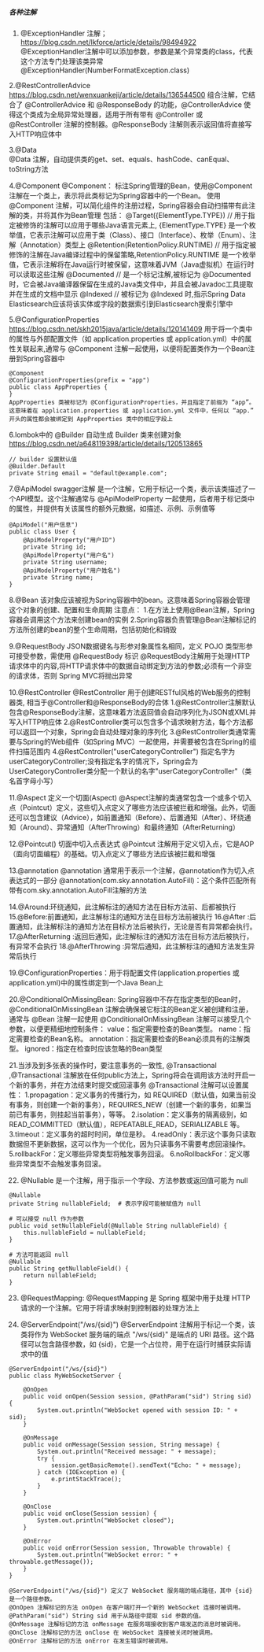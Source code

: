 ##### 各种注解
1. @ExceptionHandler 注解；https://blog.csdn.net/lkforce/article/details/98494922
   @ExceptionHandler注解中可以添加参数，参数是某个异常类的class，代表这个方法专门处理该类异常
   @ExceptionHandler(NumberFormatException.class)

2.@RestControllerAdvice  https://blog.csdn.net/wenxuankeji/article/details/136544500
组合注解，它结合了 @ControllerAdvice 和 @ResponseBody 的功能，@ControllerAdvice 使得这个类成为全局异常处理器，适用于所有带有 @Controller 或 @RestController 注解的控制器。@ResponseBody 注解则表示返回值将直接写入HTTP响应体中

3.@Data   
@Data 注解，自动提供类的get、set、equals、hashCode、canEqual、toString方法

4.@Component
@Component： 标注Spring管理的Bean，使用@Component注解在一个类上，表示将此类标记为Spring容器中的一个Bean。
使用 @Component 注解，可以简化组件的注册过程，Spring容器会自动扫描带有此注解的类，并将其作为Bean管理
包括：
@Target({ElementType.TYPE}) // 用于指定被修饰的注解可以应用于哪些Java语言元素上, {ElementType.TYPE} 是一个枚举值，它表示注解可以应用于类（Class）、接口（Interface）、枚举（Enum）、注解（Annotation）类型上
@Retention(RetentionPolicy.RUNTIME) // 用于指定被修饰的注解在Java编译过程中的保留策略,RetentionPolicy.RUNTIME 是一个枚举值，它表示注解将在Java运行时被保留，这意味着JVM（Java虚拟机）在运行时可以读取这些注解
@Documented // 是一个标记注解,被标记为 @Documented 时，它会被Java编译器保留在生成的Java类文件中，并且会被Javadoc工具提取并在生成的文档中显示
@Indexed    // 被标记为 @Indexed 时,指示Spring Data Elasticsearch应该将该实体或字段的数据索引到Elasticsearch搜索引擎中

5.@ConfigurationProperties  https://blog.csdn.net/skh2015java/article/details/120141409
用于将一个类中的属性与外部配置文件（如 application.properties 或 application.yml）中的属性关联起来,通常与 @Component 注解一起使用，以便将配置类作为一个Bean注册到Spring容器中
```
@Component
@ConfigurationProperties(prefix = "app")
public class AppProperties {
}
AppProperties 类被标记为 @ConfigurationProperties，并且指定了前缀为 “app”。这意味着在 application.properties 或 application.yml 文件中，任何以 “app.” 开头的属性都会被绑定到 AppProperties 类中的相应字段上
```

6.lombok中的 @Builder 自动生成 Builder 类来创建对象 https://blog.csdn.net/a648119398/article/details/120513865
```
// builder 设置默认值
@Builder.Default
private String email = "default@example.com";
```

7.@ApiModel swagger注解
是一个注解，它用于标记一个类，表示该类描述了一个API模型。这个注解通常与 @ApiModelProperty 一起使用，后者用于标记类中的属性，并提供有关该属性的额外元数据，如描述、示例、示例值等
```
@ApiModel("用户信息")
public class User {
    @ApiModelProperty("用户ID")
    private String id;
    @ApiModelProperty("用户名")
    private String username;
    @ApiModelProperty("用户姓名")
    private String name;
}
```

8.@Bean
该对象应该被视为Spring容器中的bean。这意味着Spring容器会管理这个对象的创建、配置和生命周期
注意点：
1.在方法上使用@Bean注解，Spring容器会调用这个方法来创建bean的实例
2.Spring容器负责管理@Bean注解标记的方法所创建的bean的整个生命周期，包括初始化和销毁


9.@RequestBody
JSON数据键名与形参对象属性名相同，定义 POJO 类型形参可接受参数，需使用 @RequestBody 标识
@RequestBody注解用于处理HTTP请求体中的内容,将HTTP请求体中的数据自动绑定到方法的参数;必须有一个非空的请求体，否则 Spring MVC将抛出异常

10.@RestController
@RestController 用于创建RESTful风格的Web服务的控制器类, 相当于@Controller和@ResponseBody的合体
1.@RestController注解默认包含@ResponseBody注解，这意味着方法返回值会自动序列化为JSON或XML并写入HTTP响应体
2.@RestController类可以包含多个请求映射方法，每个方法都可以返回一个对象，Spring会自动处理对象的序列化
3.@RestController类通常需要与Spring的Web组件（如Spring MVC）一起使用，并需要被包含在Spring的组件扫描范围内
4.@RestController("userCategoryController") 指定名字为 userCategoryController;没有指定名字的情况下，Spring会为UserCategoryController类分配一个默认的名字"userCategoryController"（类名首字母小写）

11.@Aspect  定义一个切面(Aspect)
@Aspect注解的类通常包含一个或多个切入点（Pointcut）定义，这些切入点定义了哪些方法应该被拦截和增强。此外，切面还可以包含建议（Advice），如前置通知（Before）、后置通知（After）、环绕通知（Around）、异常通知（AfterThrowing）和最终通知（AfterReturning）

12.@Pointcut() 切面中切入点表达式
@Pointcut 注解用于定义切入点，它是AOP（面向切面编程）的基础。切入点定义了哪些方法应该被拦截和增强

13.@annotation  @annotation 通常用于表示一个注解，@annotation作为切入点表达式的一部分
@annotation(com.sky.annotation.AutoFill)：这个条件匹配所有带有com.sky.annotation.AutoFill注解的方法

14.@Around:环绕通知，此注解标注的通知方法在目标方法前、后都被执行
15.@Before:前置通知，此注解标注的通知方法在目标方法前被执行
16.@After :后置通知，此注解标注的通知方法在目标方法后被执行，无论是否有异常都会执行。
17.@AfterReturning :返回后通知，此注解标注的通知方法在目标方法后被执行，有异常不会执行
18.@AfterThrowing :异常后通知，此注解标注的通知方法发生异常后执行

19.@ConfigurationProperties：用于将配置文件(application.properties 或 application.yml)中的属性绑定到一个Java Bean上

20.@ConditionalOnMissingBean: Spring容器中不存在指定类型的Bean时，@ConditionalOnMissingBean 注解会确保被它标注的Bean定义被创建和注册， 通常与 @Bean 注解一起使用
@ConditionalOnMissingBean 注解可以接受几个参数，以便更精细地控制条件：
value：指定需要检查的Bean类型。
name：指定需要检查的Bean名称。
annotation：指定需要检查的Bean必须具有的注解类型。
ignored：指定在检查时应该忽略的Bean类型

21.当涉及到多张表的操作时，要注意事务的一致性, @Transactional ,@Transactional 注解放在任何public方法上，Spring将会在调用该方法时开启一个新的事务，并在方法结束时提交或回滚事务
@Transactional 注解可以设置属性：
1.propagation：定义事务的传播行为，如 REQUIRED（默认值，如果当前没有事务，则创建一个新的事务），REQUIRES_NEW（创建一个新的事务，如果当前已有事务，则挂起当前事务），等等。
2.isolation：定义事务的隔离级别，如 READ_COMMITTED（默认值），REPEATABLE_READ，SERIALIZABLE 等。
3.timeout：定义事务的超时时间，单位是秒。
4.readOnly：表示这个事务只读取数据但不更新数据，这可以作为一个优化，因为只读事务不需要考虑回滚操作。
5.rollbackFor：定义哪些异常类型将触发事务回滚。
6.noRollbackFor：定义哪些异常类型不会触发事务回滚。

22. @Nullable 是一个注解，用于指示一个字段、方法参数或返回值可能为 null
```
@Nullable
private String nullableField;  # 表示字段可能被赋值为 null
```
```
# 可以接受 null 作为参数
public void setNullableField(@Nullable String nullableField) {
    this.nullableField = nullableField;
}
```
```
# 方法可能返回 null
@Nullable
public String getNullableField() {
    return nullableField;
}
```

23. @RequestMapping: @RequestMapping 是 Spring 框架中用于处理 HTTP 请求的一个注解。它用于将请求映射到控制器的处理方法上

24. @ServerEndpoint("/ws/{sid}")
    @ServerEndpoint 注解用于标记一个类，该类将作为 WebSocket 服务端的端点
    "/ws/{sid}" 是端点的 URI 路径。这个路径可以包含路径参数，如 {sid}，它是一个占位符，用于在运行时捕获实际请求中的值
```
@ServerEndpoint("/ws/{sid}")
public class MyWebSocketServer {

    @OnOpen
    public void onOpen(Session session, @PathParam("sid") String sid) {
        System.out.println("WebSocket opened with session ID: " + sid);
    }

    @OnMessage
    public void onMessage(Session session, String message) {
        System.out.println("Received message: " + message);
        try {
            session.getBasicRemote().sendText("Echo: " + message);
        } catch (IOException e) {
            e.printStackTrace();
        }
    }

    @OnClose
    public void onClose(Session session) {
        System.out.println("WebSocket closed");
    }

    @OnError
    public void onError(Session session, Throwable throwable) {
        System.out.println("WebSocket error: " + throwable.getMessage());
    }
}

@ServerEndpoint("/ws/{sid}") 定义了 WebSocket 服务端的端点路径，其中 {sid} 是一个路径参数。
@OnOpen 注解标记的方法 onOpen 在客户端打开一个新的 WebSocket 连接时被调用。@PathParam("sid") String sid 用于从路径中提取 sid 参数的值。
@OnMessage 注解标记的方法 onMessage 在服务端接收到客户端发送的消息时被调用。
@OnClose 注解标记的方法 onClose 在 WebSocket 连接被关闭时被调用。
@OnError 注解标记的方法 onError 在发生错误时被调用。
```